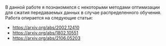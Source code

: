 В данной работе я познакомился с некоторыми методами оптимизации для сжатия передаваемых данных в случае распределенного обучения. Работа опирается на следующие статьи:
- https://arxiv.org/abs/2002.12410
- https://arxiv.org/abs/1802.10551
- https://arxiv.org/abs/2106.05203
